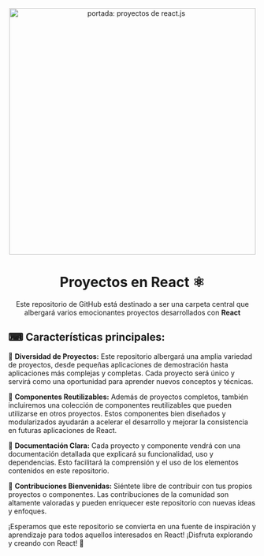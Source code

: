 <div align="center">
<img src="https://github.com/omar49511/proyectos-react/assets/72781778/53f7500c-718b-4cea-8977-e2d0269edbf1" alt="portada: proyectos de react.js" style="width: 500px; height: 500px;" />


# Proyectos en React ⚛️

Este repositorio de GitHub está destinado a ser una carpeta central que albergará varios emocionantes proyectos desarrollados con **React**

</div>

## ⌨ Características principales:




🔷 **Diversidad de Proyectos:** Este repositorio albergará una amplia variedad de proyectos, desde pequeñas aplicaciones de demostración hasta aplicaciones más complejas y completas. Cada proyecto será único y servirá como una oportunidad para aprender nuevos conceptos y técnicas.

🔷 **Componentes Reutilizables:** Además de proyectos completos, también incluiremos una colección de componentes reutilizables que pueden utilizarse en otros proyectos. Estos componentes bien diseñados y modularizados ayudarán a acelerar el desarrollo y mejorar la consistencia en futuras aplicaciones de React.

🔷 **Documentación Clara:** Cada proyecto y componente vendrá con una documentación detallada que explicará su funcionalidad, uso y dependencias. Esto facilitará la comprensión y el uso de los elementos contenidos en este repositorio.

🔷 **Contribuciones Bienvenidas:** Siéntete libre de contribuir con tus propios proyectos o componentes. Las contribuciones de la comunidad son altamente valoradas y pueden enriquecer este repositorio con nuevas ideas y enfoques.

¡Esperamos que este repositorio se convierta en una fuente de inspiración y aprendizaje para todos aquellos interesados en React! ¡Disfruta explorando y creando con React! 🎉
